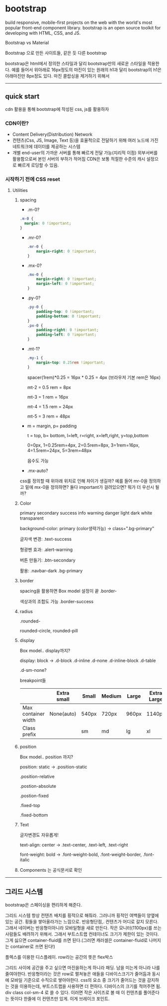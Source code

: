 # bootstrap

build responsive, mobile-first projects on the web with the world's most popular front-end component library. bootstrap is an open source toolkit for developing with HTML, CSS, and JS.

Bootstrap vs Material

Bootstrap 으로 만든 사이트들, 같은 듯 다른 bootstrap

bootstrap은 html에서 정의한 스타일과 달리 bootstrap만의 새로운 스타일을 적용한다. 예를 들어서 위아래로 16px정도의 마진이 있는 원래의 h1과 달리 bootstrap의 h1은 아래마진만 8px정도 있다. 마진 콜랍싱을 제거하기 위해서 

------

## quick start

cdn 활용을 통해 bootstrap에 작성된 css, js를 활용하자

### CDN이란?

- Content Delivery(Distribution) Network
- 컨텐츠(Css, JS, Image, Text 등)을 효율적으로 전달하기 위해 여러 노드에 가진 네트워크에 데이터를 제공하는 시스템
- 개별 end-user의 가까운 서버를 통해 빠르게 전달 가능(지리적 이점) 외부서버를 활용함으로써 본인 서버의 부하가 적어짐 CDN은 보통 적절한 수준의 캐시 설정으로 빠르게 로딩할 수 있음.

### 시작하기 전에 CSS reset

1. Utilities

   1. spacing

      - .m-0?

      ```css
      .m-0 {
      	margin: 0 !important;
      }
      ```

      - .mr-0?

        ```css
        .mr-0 {
        	margin-right: 0 !important;
        }
        ```

      - .mx-0?

        ```css
        .mx-0 {
        	margin-right: 0 !important;
            margin-left: 0 !important;
        }
        ```

      - .py-0?

        ```css
        .py-0 {
            padding-top: 0 !important;
            padding-bottom: 0 !important;
        }
        .px-0 {
            padding-right: 0 !important;
            padding-left: 0 !important;
        }
        ```

      - .mt-1?

        ```css
        .my-1 {
        	margin-top: 0.25rem !important;
        }
        ```

        spacer(1rem)*0.25 = 16px * 0.25 = 4px (브라우저 기본 rem은 16px)

        mt-2 = 0.5 rem = 8px

        mt-3 = 1 rem = 16px

        mt-4 = 1.5 rem = 24px

        mt-5 = 3 rem = 48px

      - m = margin, p= padding

        t = top, b= bottom, l=left, r=right, x=left,right, y=top,bottom

        0=0px, 1=0.25rem=4px, 2=0.5rem=8px, 3=1rem=16px, 4=1.5rem=24px, 5=3rem=48px

        음수도 가능

      - .mx-auto?

      css를 정의할 때  위아래 위치로 인해 차이가 생길까? 예를 들어 mr-0을 정의하고 밑에 mx-0을 정의하면? 둘다 important가 걸려있으면? 뭐가 더 우선시 될까?

   2. Color

      primary secondary success info warning danger light dark white transparent

      background-color: primary (color생략가능) -> class=".bg-primary"

      글자색 변경: .text-success

      형광펜 효과: .alert-warning 

      버튼 만들기: .btn-secondary

      활용: .navbar-dark .bg-primary

   3. border

      spacing을 활용하면 Box model 설정이 끝 .border-

      색상과의 조합도 가능 .border-success

   4. radius

      .rounded-

      rounded-circle, rounded-pill

   5. display

      Box model.. display까지?

      display: block -> .d-block .d-inline .d-none .d-inline-block .d-table

      .d-sm-none?

      breakpoint들

      |                     | Extra small | Small | Medium | Large | Extra Large |
      | ------------------- | ----------- | ----- | ------ | ----- | ----------- |
      | Max container width | None(auto)  | 540px | 720px  | 960px | 1140px      |
      | Class prefix        |             | sm    | md     | lg    | xl          |

   6. position

      Box model.. position 까지?

      position: static -> .position-static

      .position-relative

      .postion-absolute

      .postion-fixed

      .fixed-top

      .fixed-bottom

   7. Text

      글자변경도 자유롭게!

      text-align: center -> .text-center, .text-left, .text-right

      font-weight: bold -> .font-weight-bold, .font-weight-border, .font-italic

   8. Components 는 공식문서로 확인



------

## 그리드 시스템

bootstrap은 스페이싱을 편리하게 해준다.

그리드 시스템 항상 컨텐츠 배치를 횡적으로 해줘라. 그러니까 횡적인 여백들이 양옆에 있는 공간. 횡들을 쌓아올라가는 느낌으로.
반응형단점,. 컨텐츠가 어디로 갈지 모른다. 그래서 네이버는 반응형이아니라 모바일형을 새로 만든다. 작은 모니터(1100px)를 쓰는 사람들도 배려하기 위해서. 그래서 부트스트랩 컨테이너도 크기가 제한이 있는 것이다. 그게 싫으면 container-fluid를 쓰면 된다.(그러면 캐러셀은 container-fluid로 나머지는 container로 쓰면 된다!)

플렉스를 이용한 디스플레이. row라는 공간의 뜻은 flex박스

그리드 사이에 공간을 주고 싶으면 마진을하는게 하니라 패딩. 남을 미는게 아니라 나를 줄여야한다.
반응형이라는 것은 row로 펼쳐놓은 애들을 디바이스크기가 줄어듬과 동시에 모바일 기준으로 수직으로 쌓아야한다. css의 요소 중 크기가 줄어드는 것을 감지하는 것을 이용하는데, 부트스트랩을 사용하면 더 편하다. 디바이스의 크기를 적어주면 됨. div class col-sm-4 로 쓸 수 있다. 이러면 작은 사이즈로 볼 때 이 컨텐츠를 풀어준다는 뜻이다 한줄에 이 컨텐츠만 있게. 이게 브레이크 포인트. 

